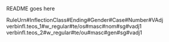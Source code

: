 README goes here

RuleUrn#InflectionClass#Ending#Gender#Case#Number#VAdj
verbinfl.teos_1#w_regular#te/os#masc#nom#sg#vadj1
verbinfl.teos_2#w_regular#te/ou#masc#gen#sg#vadj1
